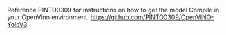Reference PINTO0309 for instructions on how to get the model
Compile in your OpenVino environment.
https://github.com/PINTO0309/OpenVINO-YoloV3
